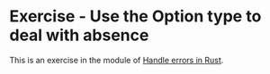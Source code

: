 # Exercise - Use the Option type to deal with absence

This is an exercise in the module of [Handle errors in Rust](https://docs.microsoft.com/en-us/learn/modules/rust-error-handling/).
